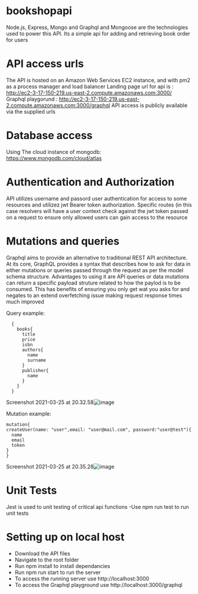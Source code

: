 # bookshopapi
Node.js, Express, Mongo and Graphql and Mongoose are the technologies used to power this API.
Its a simple api for adding and retrieving book order for users

# API access urls
The API is hosted on an Amazon Web Services EC2 instance, and with pm2 as a process manager and load balancer
Landing page url for api is : http://ec2-3-17-150-219.us-east-2.compute.amazonaws.com:3000/
Graphql playgorund : http://ec2-3-17-150-219.us-east-2.compute.amazonaws.com:3000/graphql
API access is publicly available via the supplied urls

# Database access
Using The cloud instance of mongodb: https://www.mongodb.com/cloud/atlas


# Authentication and Authorization
API utilizes username and passord user authentication for access to some resources and utilizez jwt Bearer token authorization. Specific routes (in this case resolvers will have a user context check against the jwt token passed on a request to ensure only allowed users can gain access to the resource

# Mutations and queries
Graphql aims to provide an alternative to traditional REST API architecture. At its core, GraphQL provides a syntax that describes how to ask for data in either mutations or queries passed through the request as per the model schema structure. Advantages to using it are API queries or data mutations can return a specific payload struture related to how the paylod is to be consumed. This has benefits of ensuring you only get wat you asks for and negates to an extend overfetching issue making request response times much improved

Query example:
```
  {
    books{
      title
      price
      isbn
      authors{
        name
        surname
      }
      publisher{
        name
      }
    }
  }
  ```
  Screenshot 2021-03-25 at 20.32.58![image](https://user-images.githubusercontent.com/16704814/112525277-65181a80-8da9-11eb-958c-a363c8d111f4.png)

  
  Mutation example:
  ```
mutation{
  createUser(name: "user",email: "user@mail.com", password:"user@test"){
    name
    email
    token
  }
}
  ```
  Screenshot 2021-03-25 at 20.35.28![image](https://user-images.githubusercontent.com/16704814/112525623-be804980-8da9-11eb-8ccf-b8caa3e7d64f.png)


# Unit Tests
Jest is used to unit testing of critical api functions
-Use npm run test to run unit tests 

# Setting up on local host
- Download the API files
- Navigate to the root folder
- Run npm install to install dependancies
- Run npm run start to run the server
- To access the running server use http://localhost:3000
- To access the Graphql playground use http://localhost:3000/graphql

